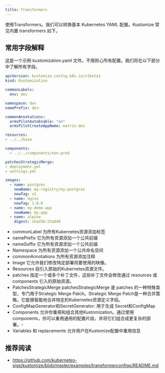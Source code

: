 ```yaml
---
title: Transformers
---
```


使用Transformers。我们可以转换基本 Kubernetes YAML 配置。Kustomize 常见内置 transformers 如下。

## 常用字段解释
这是一个示例 kustomization.yaml 文件。不用担心所有配置。我们将在以下部分中了解所有字段。
```yaml
apiVersion: kustomize.config.k8s.io/v1beta1
kind: Kustomization

commonLabels:
  env: dev

namespace: dev
namePrefix: dev-

commonAnnotations:
  armsPilotAutoEnable: "on"
  armsPilotCreateAppName: matrix-dev

resources:
- ../../base

components:
  - ../../components/non-prod

patchesStrategicMerge:
- deployment.yml
- settings.yml

images:
  - name: postgres
    newName: my-registry/my-postgres
    newTag: v1
  - name: nginx
    newTag: 1.8.0
  - name: my-demo-app
    newName: my-app
  - name: alpine
    digest: sha256:25a0d4
```

- commonLabel 为所有Kubernetes资源添加标签
- namePrefix 它为所有资源添加一个公共前缀
- nameSuffix 它为所有资源添加一个公共后缀
- Namespace 为所有资源添加一个公共命名空间
- commonAnnotations 为所有资源添加注释
- Image 它允许我们修改特定部署将要使用的映像。
- Resources 段引入原始的Kubernetes资源文件。
- patches 指定一个或多个补丁文件，这些补丁文件会修改通过 resources 或 components 引入的原始资源。
- PatchesStrategicMerge patchesStrategicMerge 是 patches 的一种特殊类型，专门用于Strategic Merge Patch。Strategic Merge Patch是一种合并策略，它能够智能地合并特定的Kubernetes资源定义字段。
- ConfigMapGenerator和SecretGenerator: 用于生成 Secret和ConfigMap
- Components 允许你重用和组合其他Kustomization。通过使用components，你可以重用通用的配置片段，并将它们组合成更复杂的部署。-
- Variables 和 replacements 允许用户在Kustomize配置中重用信息

## 推荐阅读
- https://github.com/kubernetes-sigs/kustomize/blob/master/examples/transformerconfigs/README.md
